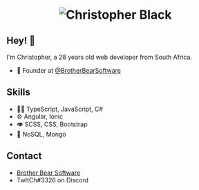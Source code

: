<h1 align="center">
  <img src="https://raw.githubusercontent.com/upgradedspicy/upgradedspicy/master/name.gif" alt="Christopher Black" />
</h1>

## Hey! 👋
I'm Christopher, a 28 years old web developer from South Africa.

- 🧭 Founder at [@BrotherBearSoftware](https://brotherbear.co.za)

## Skills
- 👨‍💻 TypeScript, JavaScript, C#
- ⚙️ Angular, Ionic
- 👁️ SCSS, CSS, Bootstrap
- 💽 NoSQL, Mongo

## Contact
- [Brother Bear Software](https://brotherbear.co.za)
- TwItCh#3326 on Discord
